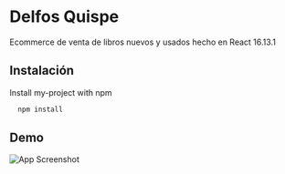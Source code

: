 
# Delfos Quispe 

Ecommerce de venta de libros nuevos y usados hecho en React 16.13.1




## Instalación

Install my-project with npm

```bash
  npm install 

```
    
## Demo

![App Screenshot](https://github.com/lquispe/DelfosQuispe/blob/main/src/assets/libreria.gif)
